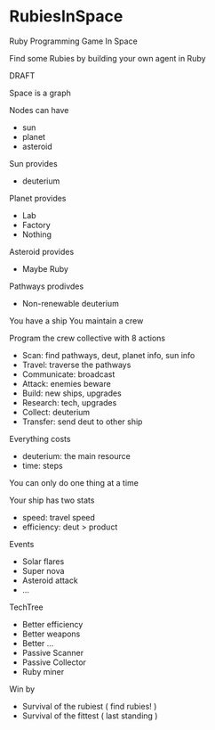 RubiesInSpace
=============

Ruby Programming Game In Space

Find some Rubies by building your own agent in Ruby


DRAFT

Space is a graph

Nodes can have 
- sun
- planet
- asteroid

Sun provides
- deuterium

Planet provides
- Lab
- Factory
- Nothing

Asteroid provides
- Maybe Ruby

Pathways prodivdes
- Non-renewable deuterium

You have a ship
You maintain a crew

Program the crew collective with 8 actions
- Scan: find pathways, deut, planet info, sun info 
- Travel: traverse the pathways
- Communicate: broadcast
- Attack: enemies beware
- Build: new ships, upgrades
- Research: tech, upgrades
- Collect: deuterium
- Transfer: send deut to other ship

Everything costs
- deuterium: the main resource
- time: steps

You can only do one thing at a time

Your ship has two stats
- speed: travel speed
- efficiency: deut > product

Events
- Solar flares
- Super nova
- Asteroid attack
- ...

TechTree
- Better efficiency
- Better weapons
- Better ...
- Passive Scanner
- Passive Collector
- Ruby miner

Win by
- Survival of the rubiest ( find rubies! )
- Survival of the fittest ( last standing )
